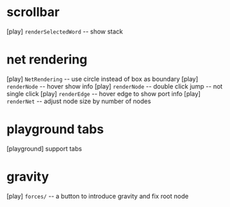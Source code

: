 # scrollbar

[play] `renderSelectedWord` -- show stack

# net rendering

[play] `NetRendering` -- use circle instead of box as boundary
[play] `renderNode` -- hover show info
[play] `renderNode` -- double click jump -- not single click
[play] `renderEdge` -- hover edge to show port info
[play] `renderNet` -- adjust node size by number of nodes

# playground tabs

[playground] support tabs

# gravity

[play] `forces/` -- a button to introduce gravity and fix root node
